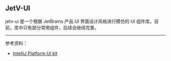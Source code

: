 ## JetV-UI

jetv-ui 是一个根据 JetBrains 产品 UI 界面设计风格进行模仿的 UI 组件库。目前，库中只有部分常用组件，后续会继续完善。

---
参考资料：
- [IntelliJ Platform UI kit](https://www.figma.com/@JetBrains)
